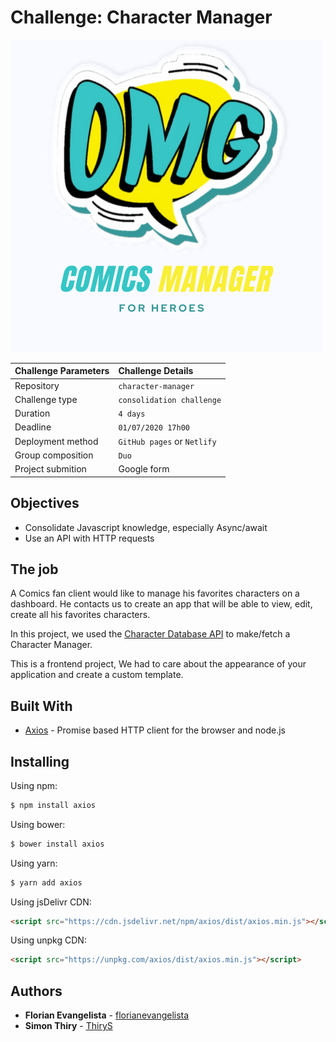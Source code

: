 # Challenge: Character Manager

![logo](./assets/images/favicon/favicon.png)

|Challenge Parameters  |Challenge Details              |
|:---------------------|:------------------------------|
|Repository            |`character-manager`            |
|Challenge type        |`consolidation challenge`           |
|Duration              |`4 days`                       |
|Deadline              |`01/07/2020 17h00`             |
|Deployment method     |`GitHub pages` or `Netlify`                 |
|Group composition     |`Duo`                          |
|Project submition     |Google form|

 

## Objectives 

- Consolidate Javascript knowledge, especially Async/await
- Use an API with HTTP requests

## The job

A Comics fan client would like to manage his favorites characters on a dashboard. He contacts us to create an app that will be able to view, edit, create all his favorites characters. 

In this project, we used the [Character Database API](https://character-database.becode.xyz/) to make/fetch a Character Manager.  
  
This is a frontend project, We had to care about the appearance of your application and create a custom template.

## Built With

* [Axios](https://github.com/axios/axios) - Promise based HTTP client for the browser and node.js

## Installing

Using npm:

```bash
$ npm install axios
```

Using bower:

```bash
$ bower install axios
```

Using yarn:

```bash
$ yarn add axios
```

Using jsDelivr CDN:

```html
<script src="https://cdn.jsdelivr.net/npm/axios/dist/axios.min.js"></script>
```

Using unpkg CDN:

```html
<script src="https://unpkg.com/axios/dist/axios.min.js"></script>
```

## Authors

* **Florian Evangelista** - [florianevangelista](https://github.com/florianevangelista)
* **Simon Thiry** - [ThiryS](https://github.com/ThiryS)